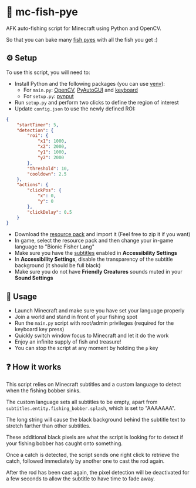 # 🎣 mc-fish-pye

AFK auto-fishing script for Minecraft using Python and OpenCV.

So that you can bake many [fish p*y*es](https://en.wikipedia.org/wiki/Fish_pie) with all the fish you get :)

## ⚙️ Setup

To use this script, you will need to:
- Install Python and the following packages (you can use [venv](https://docs.python.org/3/library/venv.html)):
  - For `main.py`: [OpenCV](https://pypi.org/project/opencv-python/), [PyAutoGUI](https://pypi.org/project/PyAutoGUI/) and [keyboard](https://pypi.org/project/keyboard/)
  - For `setup.py`: [pynput](https://pypi.org/project/pynput/)
- Run `setup.py` and perform two clicks to define the region of interest
- Update `config.json` to use the newly defined ROI:
```json
{
    "startTimer": 5,
    "detection": {
        "roi": {
            "x1": 1000,
            "x2": 2000,
            "y1": 1000,
            "y2": 2000
        },
        "threshold": 10,
        "cooldown": 2.5
    },
    "actions": {
        "clickPos": {
            "x": 0,
            "y": 0
        },
        "clickDelay": 0.5
    }
}
```
- Download the [resource pack](./resource-pack/) and import it (Feel free to zip it if you want)
- In game, select the resource pack and then change your in-game language to "Bionic Fisher Lang"
- Make sure you have the [subtitles](https://minecraft.wiki/w/Subtitles) enabled in **Accessibility Settings**
- In **Accessibility Settings**, disable the transparency of the subtitle background (it should be full black)
- Make sure you do not have **Friendly Creatures** sounds muted in your **Sound Settings**

## 📖 Usage

- Launch Minecraft and make sure you have set your language properly
- Join a world and stand in front of your fishing spot
- Run the `main.py` script with root/admin privileges (required for the keyboard key press)
- Quickly switch window focus to Minecraft and let it do the work
- Enjoy an infinite supply of fish and treasure!
- You can stop the script at any moment by holding the `p` key 

## ❓ How it works

This script relies on Minecraft subtitles and a custom language to detect when the fishing bobber sinks.

The custom language sets all subtitles to be empty, apart from `subtitles.entity.fishing_bobber.splash`, which is set to "AAAAAAA".

The long string will cause the black background behind the subtitle text to stretch farther than other subtitles.

These additional black pixels are what the script is looking for to detect if your fishing bobber has caught onto something.

Once a catch is detected, the script sends one right click to retrieve the catch, followed immediately by another one to cast the rod again.

After the rod has been cast again, the pixel detection will be deactivated for a few seconds to allow the subtitle to have time to fade away.
